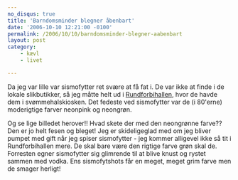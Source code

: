 ```yaml
---
no_disqus: true
title: 'Barndomsminder blegner åbenbart'
date: '2006-10-10 12:21:00 -0100'
permalink: /2006/10/10/barndomsminder-blegner-aabenbart
layout: post
category:
    - kævl
    - livet

---
```

Da jeg var lille var sismofytter ret svære at få fat i. De var ikke at finde i de lokale slikbutikker, så jeg måtte helt ud i [Rundforbihallen](http://idraet.rudersdal.dk/FrontEnd.aspx?id=17123), hvor de havde dem i svømmehalskiosken.
Det fedeste ved sismofytter var de (i 80'erne) moderigtige farver neonpink og neongrøn.

<amp-img alt="Sismofyt"
  src="{{ site.baseurl }}{% link images/photos/sismofyt-790547.jpg %}"
  width="200"
  height="150"></amp-img>


Og se lige billedet herover!! Hvad skete der med den neongrønne farve?? Den er jo helt fesen og bleget! Jeg er skideligeglad med om jeg bliver pumpet med gift når jeg spiser sismofytter - jeg kommer alligevel ikke så tit i Rundforbihallen mere. De skal bare være den rigtige farve grøn skal de. Forresten egner sismofytter sig glimrende til at blive knust og rystet sammen med vodka. Ens sismofytshots får en meget, meget grim farve men de smager herligt!
